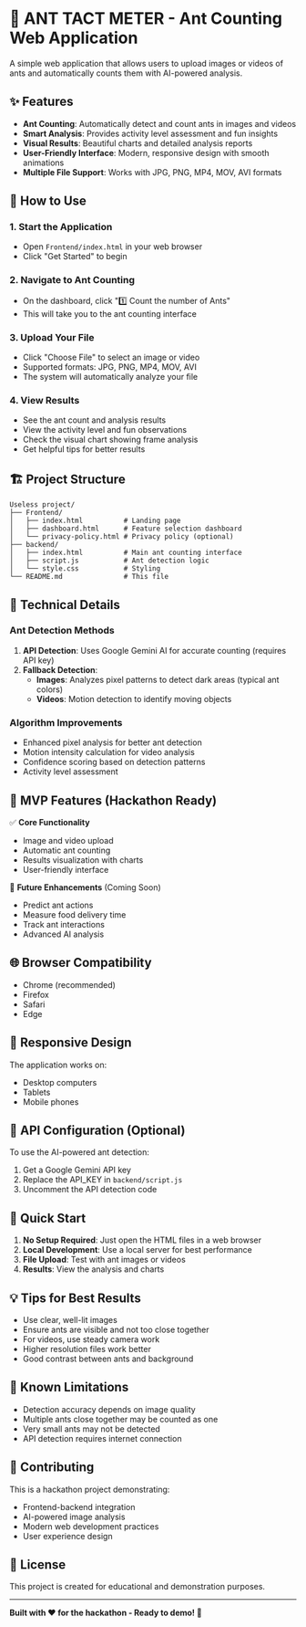 # 🐜 ANT TACT METER - Ant Counting Web Application

A simple web application that allows users to upload images or videos of ants and automatically counts them with AI-powered analysis.

## ✨ Features

- **Ant Counting**: Automatically detect and count ants in images and videos
- **Smart Analysis**: Provides activity level assessment and fun insights
- **Visual Results**: Beautiful charts and detailed analysis reports
- **User-Friendly Interface**: Modern, responsive design with smooth animations
- **Multiple File Support**: Works with JPG, PNG, MP4, MOV, AVI formats

## 🚀 How to Use

### 1. Start the Application
- Open `Frontend/index.html` in your web browser
- Click "Get Started" to begin

### 2. Navigate to Ant Counting
- On the dashboard, click "1️⃣ Count the number of Ants"
- This will take you to the ant counting interface

### 3. Upload Your File
- Click "Choose File" to select an image or video
- Supported formats: JPG, PNG, MP4, MOV, AVI
- The system will automatically analyze your file

### 4. View Results
- See the ant count and analysis results
- View the activity level and fun observations
- Check the visual chart showing frame analysis
- Get helpful tips for better results

## 🏗️ Project Structure

```
Useless project/
├── Frontend/
│   ├── index.html          # Landing page
│   ├── dashboard.html      # Feature selection dashboard
│   └── privacy-policy.html # Privacy policy (optional)
├── backend/
│   ├── index.html          # Main ant counting interface
│   ├── script.js           # Ant detection logic
│   └── style.css           # Styling
└── README.md               # This file
```

## 🔧 Technical Details

### Ant Detection Methods
1. **API Detection**: Uses Google Gemini AI for accurate counting (requires API key)
2. **Fallback Detection**: 
   - **Images**: Analyzes pixel patterns to detect dark areas (typical ant colors)
   - **Videos**: Motion detection to identify moving objects

### Algorithm Improvements
- Enhanced pixel analysis for better ant detection
- Motion intensity calculation for video analysis
- Confidence scoring based on detection patterns
- Activity level assessment

## 🎯 MVP Features (Hackathon Ready)

✅ **Core Functionality**
- Image and video upload
- Automatic ant counting
- Results visualization with charts
- User-friendly interface

🚧 **Future Enhancements** (Coming Soon)
- Predict ant actions
- Measure food delivery time
- Track ant interactions
- Advanced AI analysis

## 🌐 Browser Compatibility

- Chrome (recommended)
- Firefox
- Safari
- Edge

## 📱 Responsive Design

The application works on:
- Desktop computers
- Tablets
- Mobile phones

## 🔑 API Configuration (Optional)

To use the AI-powered ant detection:
1. Get a Google Gemini API key
2. Replace the API_KEY in `backend/script.js`
3. Uncomment the API detection code

## 🚀 Quick Start

1. **No Setup Required**: Just open the HTML files in a web browser
2. **Local Development**: Use a local server for best performance
3. **File Upload**: Test with ant images or videos
4. **Results**: View the analysis and charts

## 💡 Tips for Best Results

- Use clear, well-lit images
- Ensure ants are visible and not too close together
- For videos, use steady camera work
- Higher resolution files work better
- Good contrast between ants and background

## 🐛 Known Limitations

- Detection accuracy depends on image quality
- Multiple ants close together may be counted as one
- Very small ants may not be detected
- API detection requires internet connection

## 🤝 Contributing

This is a hackathon project demonstrating:
- Frontend-backend integration
- AI-powered image analysis
- Modern web development practices
- User experience design

## 📄 License

This project is created for educational and demonstration purposes.

---

**Built with ❤️ for the hackathon - Ready to demo! 🎉**
